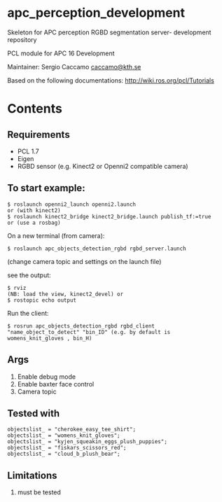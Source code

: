 # apc_perception_development
Skeleton for APC perception RGBD segmentation server- development repository


PCL module for APC 16 Development

Maintainer:   Sergio Caccamo <caccamo@kth.se>

Based on the following documentations:
http://wiki.ros.org/pcl/Tutorials

Contents
=========

## Requirements
* PCL 1.7
* Eigen
* RGBD sensor (e.g. Kinect2 or Openni2 compatible camera)

## To start example:
```
$ roslaunch openni2_launch openni2.launch
or (with kinect2)
$ roslaunch kinect2_bridge kinect2_bridge.launch publish_tf:=true
or (use a rosbag)

```
On a new terminal (from camera):
```
$ roslaunch apc_objects_detection_rgbd rgbd_server.launch 
```
(change camera topic and settings on the launch file)

see the output:
```
$ rviz 
(NB: load the view, kinect2_devel) or
$ rostopic echo output
```

Run the client:
```
$ rosrun apc_objects_detection_rgbd rgbd_client "name_object_to_detect" "bin_ID" (e.g. by default is womens_knit_gloves , bin_H)
```

## Args
1. Enable debug mode
2. Enable baxter face control 
3. Camera topic

## Tested with 
	objectslist_ = "cherokee_easy_tee_shirt";
	objectslist_ = "womens_knit_gloves";
	objectslist_ = "kyjen_squeakin_eggs_plush_puppies";
	objectslist_ = "fiskars_scissors_red";
	objectslist_ = "cloud_b_plush_bear";

## Limitations
 1. must be tested
